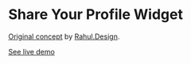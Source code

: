 # Share Your Profile Widget

[Original concept][1] by [Rahul.Design][2].

[See live demo][3]

[1]: https://dribbble.com/shots/3236117-Share-Your-Profile
[2]: https://dribbble.com/rahulbhosale
[3]: https://share-your-profile-widget.arnelle.me
